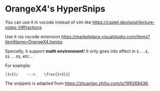 # OrangeX4's HyperSnips

You can use it in vscode instead of vim like
https://castel.dev/post/lecture-notes-1/#fractions

Use it via vscode extension https://marketplace.visualstudio.com/items?itemName=OrangeX4.hsnips

Specially, it support **math environment**! It only goes into effect in `$...$`, `$$...$$`, etc...

For example:

```
(1+2)/    --->    \frac{1+2}{}
```

The snippets is adapted from https://zhuanlan.zhihu.com/p/199268436.
